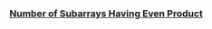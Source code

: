 ### [Number of Subarrays Having Even Product](https://leetcode.com/problems/number-of-subarrays-having-even-product)

